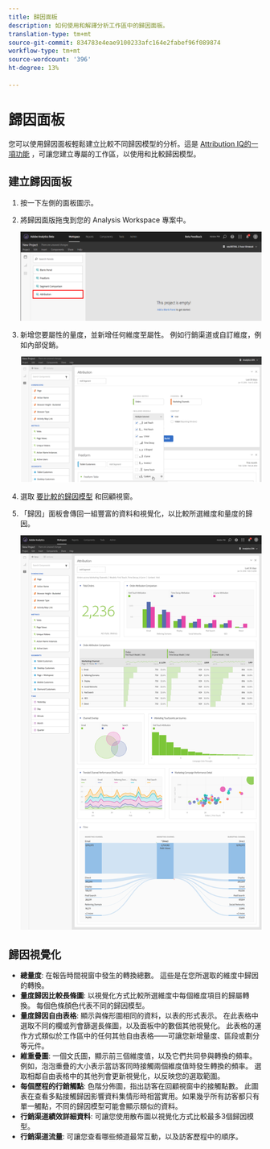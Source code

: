 ```yaml
---
title: 歸因面板
description: 如何使用和解譯分析工作區中的歸因面板。
translation-type: tm+mt
source-git-commit: 834783e4eae9100233afc164e2fabef96f089874
workflow-type: tm+mt
source-wordcount: '396'
ht-degree: 13%

---
```



# 歸因面板

您可以使用歸因面板輕鬆建立比較不同歸因模型的分析。這是 [Attribution IQ的一項功能](../attribution/overview.md) ，可讓您建立專屬的工作區，以使用和比較歸因模型。

## 建立歸因面板

1. 按一下左側的面板圖示。
1. 將歸因面版拖曳到您的 Analysis Workspace 專案中。

   ![全新歸因面板](assets/Attribution_Panel_1.png)

1. 新增您要屬性的量度，並新增任何維度至屬性。 例如行銷渠道或自訂維度，例如內部促銷。

   ![選取維度和量度](assets/attribution_panel2.png)

1. 選取 [要比較的歸因模型](../attribution/models.md) 和回顧視窗。

1. 「歸因」面板會傳回一組豐富的資料和視覺化，以比較所選維度和量度的歸因。

   ![歸因視覺化](assets/attr_panel_vizs.png)

## 歸因視覺化

* **總量度**: 在報告時間視窗中發生的轉換總數。 這些是在您所選取的維度中歸因的轉換。
* **量度歸因比較長條圖**: 以視覺化方式比較所選維度中每個維度項目的歸屬轉換。 每個色條顏色代表不同的歸因模型。
* **量度歸因自由表格**: 顯示與條形圖相同的資料，以表的形式表示。 在此表格中選取不同的欄或列會篩選長條圖，以及面板中的數個其他視覺化。 此表格的運作方式類似於工作區中的任何其他自由表格——可讓您新增量度、區段或劃分等元件。
* **維重疊圖**: 一個文氏圖，顯示前三個維度值，以及它們共同參與轉換的頻率。 例如，泡泡重疊的大小表示當訪客同時接觸兩個維度值時發生轉換的頻率。 選取相鄰自由表格中的其他列會更新視覺化，以反映您的選取範圍。
* **每個歷程的行銷觸點**: 色階分佈圖，指出訪客在回顧視窗中的接觸點數。 此圖表在查看多點接觸歸因影響資料集情形時相當實用。如果幾乎所有訪客都只有單一觸點，不同的歸因模型可能會顯示類似的資料。
* **行銷渠道績效詳細資料**: 可讓您使用散布圖以視覺化方式比較最多3個歸因模型。
* **行銷渠道流量**: 可讓您查看哪些頻道最常互動，以及訪客歷程中的順序。
